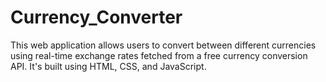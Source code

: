 # Currency_Converter
This web application allows users to convert between different currencies using real-time exchange rates fetched from a free currency conversion API. It's built using HTML, CSS, and JavaScript.
